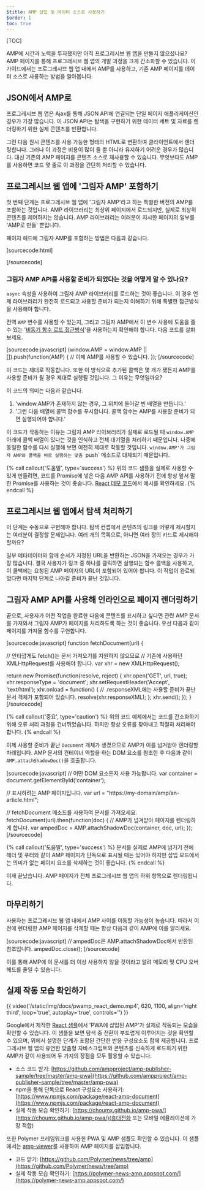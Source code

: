 ```yaml
---
$title: AMP 삽입 및 데이터 소스로 사용하기
$order: 1
toc: true
---
```

[TOC]

AMP에 시간과 노력을 투자했지만 아직 프로그레시브 웹 앱을 만들지 않으셨나요? AMP 페이지를 통해 프로그레시브 웹 앱의 개발 과정을 크게 간소화할 수 있습니다. 이 가이드에서는 프로그레시브 웹 앱 내에서 AMP를 사용하고, 기존 AMP 페이지를 데이터 소스로 사용하는 방법을 알아봅니다.

## JSON에서 AMP로

프로그레시브 웹 앱은 Ajax를 통해 JSON API에 연결되는 단일 페이지 애플리케이션인 경우가 가장 많습니다. 이 JSON API는 탐색을 구현하기 위한 데이터 세트 및 자료를 렌더링하기 위한 실제 콘텐츠를 반환합니다.

그런 다음 원시 콘텐츠를 사용 가능한 형태의 HTML로 변환하여 클라이언트에서 렌더링합니다. 그러나 이 과정은 비용이 많이 들 뿐 아니라 유지하기 어려운 경우가 많습니다. 대신 기존의 AMP 페이지를 콘텐츠 소스로 재사용할 수 있습니다. 무엇보다도 AMP를 사용하면 코드 몇 줄로 이 과정을 간단히 처리할 수 있습니다.

##  프로그레시브 웹 앱에 '그림자 AMP' 포함하기

첫 번째 단계는 프로그레시브 웹 앱에 '그림자 AMP'라고 하는 특별한 버전의 AMP를 포함하는 것입니다. AMP 라이브러리는 최상위 페이지에서 로드되지만, 실제로 최상위 콘텐츠를 제어하지는 않습니다. AMP 라이브러리는 여러분이 지시한 페이지의 일부를 'AMP로 만들' 뿐입니다.

페이지 헤드에 그림자 AMP를 포함하는 방법은 다음과 같습니다.

[sourcecode:html]
<!-- AMP-with-Shadow-DOM 런타임 라이브러리를 비동기적으로 로드합니다. -->
<script async src="https://cdn.ampproject.org/shadow-v0.js"></script>
[/sourcecode]

### 그림자 AMP API를 사용할 준비가 되었다는 것을 어떻게 알 수 있나요?

`async` 속성을 사용하여 그림자 AMP 라이브러리를 로드하는 것이 좋습니다. 이 경우 언제 라이브러리가 완전히 로드되고 사용할 준비가 되는지 이해하기 위해 특별한 접근방식을 사용해야 합니다.

전역 `AMP` 변수를 사용할 수 있는지, 그리고 그림자 AMP에서 이 변수 사용에 도움을 줄 수 있는 '[비동기 함수 로드 접근방식](http://ko/mrcoles.com/blog/google-analytics-asynchronous-tracking-how-it-work/)'을 사용하는지 확인해야 합니다. 다음 코드를 살펴보세요.

[sourcecode:javascript]
(window.AMP = window.AMP || []).push(function(AMP) {
  // 이제 AMP를 사용할 수 있습니다.
});
[/sourcecode]

이 코드는 제대로 작동합니다. 또한 이 방식으로 추가된 콜백은 몇 개가 됐든지 AMP를 사용할 준비가 될 경우 제대로 실행될 것입니다. 그 이유는 무엇일까요?

이 코드의 의미는 다음과 같습니다.

  1. 'window.AMP가 존재하지 않는 경우, 그 위치에 들어갈 빈 배열을 만듭니다.'
  1. '그런 다음 배열에 콜백 함수를 푸시합니다. 콜백 함수는 AMP를 사용할 준비가 되면 실행되어야 합니다.'

이 코드가 작동하는 이유는 그림자 AMP 라이브러리가 실제로 로드될 때 `window.AMP` 아래에 콜백 배열이 있다는 것을 인식하고 전체 대기열을 처리하기 때문입니다. 나중에 동일한 함수를 다시 실행해 보면 여전히 제대로 작동할 것입니다. `window.AMP'가 그림자 AMP와 콜백을 바로 실행하는 맞춤 `push` 메소드로 대체되기 때문입니다.

{% call callout('도움말', type='success') %}
위의 코드 샘플을 실제로 사용할 수 있게 만들려면, 코드를 Promise에 넣은 다음 AMP API를 사용하기 전에 항상 앞서 말한 Promise를 사용하는 것이 좋습니다. [React 데모 코드](https://github.com/ampproject/amp-publisher-sample/blob/master/amp-pwa/src/components/amp-document/amp-document.js#L20)에서 예시를 확인하세요.
{% endcall %}

## 프로그레시브 웹 앱에서 탐색 처리하기

이 단계는 수동으로 구현해야 합니다. 탐색 컨셉에서 콘텐츠의 링크를 어떻게 제시할지는 여러분이 결정할 문제입니다. 여러 개의 목록으로, 아니면 여러 장의 카드로 제시해야 할까요?

일부 메타데이터와 함께 순서가 지정된 URL을 반환하는 JSON을 가져오는 경우가 가장 많습니다. 결국 사용자가 링크 중 하나를 클릭하면 실행되는 함수 콜백을 사용하고, 이 콜백에는 요청된 AMP 페이지의 URL이 포함되어 있어야 합니다. 이 작업이 완료되었다면 마지막 단계로 나아갈 준비가 끝난 것입니다.

## 그림자 AMP API를 사용해 인라인으로 페이지 렌더링하기

끝으로, 사용자가 어떤 작업을 완료한 다음에 콘텐츠를 표시하고 싶다면 관련 AMP 문서를 가져와서 그림자 AMP가 페이지를 처리하도록 하는 것이 좋습니다. 우선 다음과 같이 페이지를 가져올 함수를 구현합니다.

[sourcecode:javascript]
function fetchDocument(url) {

  // 안타깝게도 fetch()는 문서 가져오기를 지원하지 않으므로
  // 기존에 사용하던 XMLHttpRequest를 사용해야 합니다.
  var xhr = new XMLHttpRequest();

  return new Promise(function(resolve, reject) {
    xhr.open('GET', url, true);
    xhr.responseType = 'document';
    xhr.setRequestHeader('Accept', 'text/html');
    xhr.onload = function() {
      // .responseXML에는 사용할 준비가 끝난 문서 객체가 포함되어 있습니다.
      resolve(xhr.responseXML);
    };
    xhr.send();
  });
}
[/sourcecode]

{% call callout('중요', type='caution') %}
위의 코드 예제에서는 코드를 간소화하기 위해 오류 처리 과정을 건너뛰었습니다. 하지만 항상 오류를 찾아내고 적절히 처리해야 합니다.
{% endcall %}

이제 사용할 준비가 끝난 `Document` 개체가 생겼으므로 AMP가 이를 넘겨받아 렌더링할 차례입니다. AMP 문서의 컨테이너 역할을 하는 DOM 요소를 참조한 후 다음과 같이 `AMP.attachShadowDoc()`을 호출합니다.

[sourcecode:javascript]
// 어떤 DOM 요소든지 사용 가능합니다.
var container = document.getElementById('container');

// 표시하려는 AMP 페이지입니다.
var url = "https://my-domain/amp/an-article.html";

// fetchDocument 메소드를 사용하여 문서를 가져오세요.
fetchDocument(url).then(function(doc) {
  // AMP가 넘겨받아 페이지를 렌더링하게 합니다.
  var ampedDoc = AMP.attachShadowDoc(container, doc, url);
});
[/sourcecode]

{% call callout('도움말', type='success') %}
문서를 실제로 AMP에 넘기기 전에 헤더 및 푸터와 같이 AMP 페이지가 단독으로 표시될 때는 있어야 하지만 삽입 모드에서는 의미가 없는 페이지 요소를 삭제하는 것이 좋습니다.
{% endcall %}

이제 끝났습니다. AMP 페이지가 전체 프로그레시브 웹 앱의 하위 항목으로 렌더링됩니다.

## 마무리하기

사용자는 프로그레시브 웹 앱 내에서 AMP 사이를 이동할 가능성이 높습니다. 따라서 이전에 렌더링한 AMP 페이지를 삭제할 때는 항상 다음과 같이 AMP에 이를 알리세요.

[sourcecode:javascript]
// ampedDoc은 AMP.attachShadowDoc에서 반환된 참조입니다.
ampedDoc.close();
[/sourcecode]

이를 통해 AMP에 이 문서를 더 이상 사용하지 않을 것이라고 알려 메모리 및 CPU 오버헤드를 줄일 수 있습니다.

## 실제 작동 모습 확인하기

{{ video('/static/img/docs/pwamp_react_demo.mp4', 620, 1100, align='right third', loop='true', autoplay='true', controls='') }}

Google에서 제작한 [React 샘플](https://ko/github.com/ampproject/amp-publisher-sample/tree/master/amp-pwa)에서 'PWA에 삽입된 AMP'가 실제로 작동되는 모습을 확인할 수 있습니다. 이 샘플을 보면 탐색 중 전환이 부드럽게 이루어지는 것을 확인할 수 있으며, 위에서 설명한 단계가 포함된 간단한 반응 구성요소도 함께 제공됩니다. 프로그레시브 웹 앱의 유연한 맞춤형 자바스크립트와 콘텐츠를 신속하게 로드하기 위한 AMP가 같이 사용되어 두 가지의 장점을 모두 활용할 수 있습니다.

* 소스 코드 받기: [https://github.com/ampproject/amp-publisher-sample/tree/master/amp-pwa](https://github.com/ampproject/amp-publisher-sample/tree/master/amp-pwa)
* npm을 통해 단독으로 React 구성요소 사용하기: [https://www.npmjs.com/package/react-amp-document](https://www.npmjs.com/package/react-amp-document)
* 실제 작동 모습 확인하기: [https://choumx.github.io/amp-pwa/](https://choumx.github.io/amp-pwa/)(휴대전화 또는 모바일 에뮬레이션에 가장 적합)

또한 Polymer 프레임워크를 사용한 PWA 및 AMP 샘플도 확인할 수 있습니다. 이 샘플에서는 [amp-viewer](https://github.com/PolymerLabs/amp-viewer/)를 사용하여 AMP 페이지를 삽입합니다.

* 코드 받기: [https://github.com/Polymer/news/tree/amp](https://github.com/Polymer/news/tree/amp)
* 실제 작동 모습 확인하기: [https://polymer-news-amp.appspot.com/](https://polymer-news-amp.appspot.com/)
 
 
